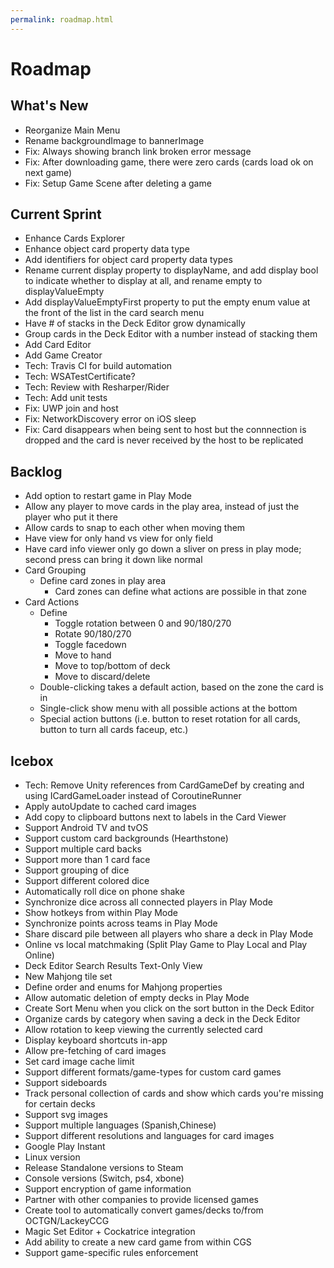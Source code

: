 ```yaml
---
permalink: roadmap.html
---
```


# Roadmap

## What's New
- Reorganize Main Menu
- Rename backgroundImage to bannerImage
- Fix: Always showing branch link broken error message
- Fix: After downloading game, there were zero cards (cards load ok on next game)
- Fix: Setup Game Scene after deleting a game

## Current Sprint
- Enhance Cards Explorer
- Enhance object card property data type
- Add identifiers for object card property data types
- Rename current display property to displayName, and add display bool to indicate whether to display at all, and rename empty to displayValueEmpty
- Add displayValueEmptyFirst property to put the empty enum value at the front of the list in the card search menu
- Have # of stacks in the Deck Editor grow dynamically
- Group cards in the Deck Editor with a number instead of stacking them
- Add Card Editor
- Add Game Creator
- Tech: Travis CI for build automation
- Tech: WSATestCertificate?
- Tech: Review with Resharper/Rider
- Tech: Add unit tests
- Fix: UWP join and host
- Fix: NetworkDiscovery error on iOS sleep
- Fix: Card disappears when being sent to host but the connnection is dropped and the card is never received by the host to be replicated

## Backlog
- Add option to restart game in Play Mode
- Allow any player to move cards in the play area, instead of just the player who put it there
- Allow cards to snap to each other when moving them
- Have view for only hand vs view for only field
- Have card info viewer only go down a sliver on press in play mode; second press can bring it down like normal
- Card Grouping
  - Define card zones in play area
    - Card zones can define what actions are possible in that zone
- Card Actions
  - Define
    - Toggle rotation between 0 and 90/180/270
    - Rotate 90/180/270
    - Toggle facedown
    - Move to hand
    - Move to top/bottom of deck
    - Move to discard/delete
  - Double-clicking takes a default action, based on the zone the card is in
  - Single-click show menu with all possible actions at the bottom
  - Special action buttons (i.e. button to reset rotation for all cards, button to turn all cards faceup, etc.)

## Icebox
- Tech: Remove Unity references from CardGameDef by creating and using ICardGameLoader instead of CoroutineRunner
- Apply autoUpdate to cached card images
- Add copy to clipboard buttons next to labels in the Card Viewer
- Support Android TV and tvOS
- Support custom card backgrounds (Hearthstone)
- Support multiple card backs
- Support more than 1 card face
- Support grouping of dice
- Support different colored dice
- Automatically roll dice on phone shake
- Synchronize dice across all connected players in Play Mode
- Show hotkeys from within Play Mode
- Synchronize points across teams in Play Mode
- Share discard pile between all players who share a deck in Play Mode
- Online vs local matchmaking (Split Play Game to Play Local and Play Online)
- Deck Editor Search Results Text-Only View
- New Mahjong tile set
- Define order and enums for Mahjong properties
- Allow automatic deletion of empty decks in Play Mode
- Create Sort Menu when you click on the sort button in the Deck Editor
- Organize cards by category when saving a deck in the Deck Editor
- Allow rotation to keep viewing the currently selected card
- Display keyboard shortcuts in-app
- Allow pre-fetching of card images
- Set card image cache limit
- Support different formats/game-types for custom card games
- Support sideboards
- Track personal collection of cards and show which cards you're missing for certain decks
- Support svg images
- Support multiple languages (Spanish,Chinese)
- Support different resolutions and languages for card images
- Google Play Instant
- Linux version
- Release Standalone versions to Steam
- Console versions (Switch, ps4, xbone)
- Support encryption of game information
- Partner with other companies to provide licensed games
- Create tool to automatically convert games/decks to/from OCTGN/LackeyCCG
- Magic Set Editor + Cockatrice integration
- Add ability to create a new card game from within CGS
- Support game-specific rules enforcement


